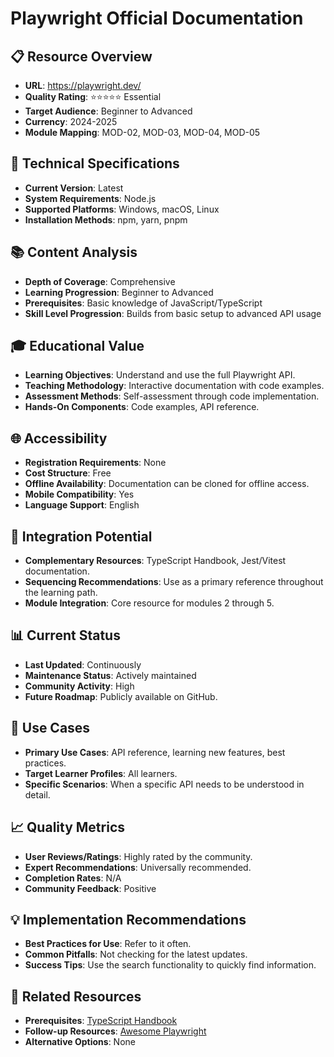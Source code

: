 # Playwright Official Documentation

## 📋 Resource Overview
- **URL**: https://playwright.dev/
- **Quality Rating**: ⭐⭐⭐⭐⭐ Essential
- **Target Audience**: Beginner to Advanced
- **Currency**: 2024-2025
- **Module Mapping**: MOD-02, MOD-03, MOD-04, MOD-05

## 🔧 Technical Specifications
- **Current Version**: Latest
- **System Requirements**: Node.js
- **Supported Platforms**: Windows, macOS, Linux
- **Installation Methods**: npm, yarn, pnpm

## 📚 Content Analysis
- **Depth of Coverage**: Comprehensive
- **Learning Progression**: Beginner to Advanced
- **Prerequisites**: Basic knowledge of JavaScript/TypeScript
- **Skill Level Progression**: Builds from basic setup to advanced API usage

## 🎓 Educational Value
- **Learning Objectives**: Understand and use the full Playwright API.
- **Teaching Methodology**: Interactive documentation with code examples.
- **Assessment Methods**: Self-assessment through code implementation.
- **Hands-On Components**: Code examples, API reference.

## 🌐 Accessibility
- **Registration Requirements**: None
- **Cost Structure**: Free
- **Offline Availability**: Documentation can be cloned for offline access.
- **Mobile Compatibility**: Yes
- **Language Support**: English

## 🔗 Integration Potential
- **Complementary Resources**: TypeScript Handbook, Jest/Vitest documentation.
- **Sequencing Recommendations**: Use as a primary reference throughout the learning path.
- **Module Integration**: Core resource for modules 2 through 5.

## 📊 Current Status
- **Last Updated**: Continuously
- **Maintenance Status**: Actively maintained
- **Community Activity**: High
- **Future Roadmap**: Publicly available on GitHub.

## 🎯 Use Cases
- **Primary Use Cases**: API reference, learning new features, best practices.
- **Target Learner Profiles**: All learners.
- **Specific Scenarios**: When a specific API needs to be understood in detail.

## 📈 Quality Metrics
- **User Reviews/Ratings**: Highly rated by the community.
- **Expert Recommendations**: Universally recommended.
- **Completion Rates**: N/A
- **Community Feedback**: Positive

## 💡 Implementation Recommendations
- **Best Practices for Use**: Refer to it often.
- **Common Pitfalls**: Not checking for the latest updates.
- **Success Tips**: Use the search functionality to quickly find information.

## 🔄 Related Resources
- **Prerequisites**: [TypeScript Handbook](typescript-handbook.md)
- **Follow-up Resources**: [Awesome Playwright](awesome-playwright.md)
- **Alternative Options**: None